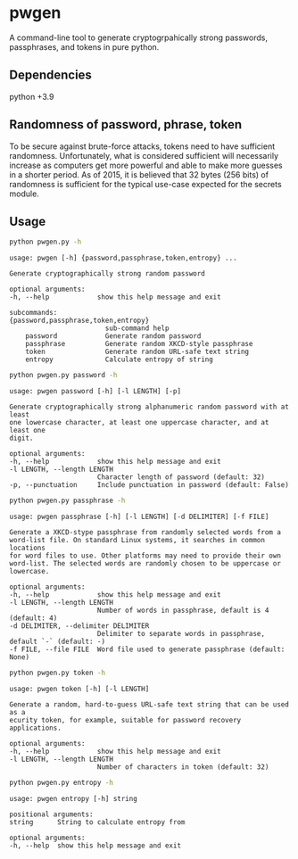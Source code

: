 # pwgen

A command-line tool to generate cryptogrpahically strong passwords, passphrases, 
and tokens in pure python.

## Dependencies

python +3.9

## Randomness of password, phrase, token

To be secure against brute-force attacks, tokens need to have sufficient 
randomness. Unfortunately, what is considered sufficient will necessarily 
increase as computers get more powerful and able to make more guesses in a 
shorter period. As of 2015, it is believed that 32 bytes (256 bits) of 
randomness is sufficient for the typical use-case expected for the secrets 
module.

## Usage

```bash
python pwgen.py -h
```

    usage: pwgen [-h] {password,passphrase,token,entropy} ...

    Generate cryptographically strong random password

    optional arguments:
    -h, --help            show this help message and exit

    subcommands:
    {password,passphrase,token,entropy}
                            sub-command help
        password            Generate random password
        passphrase          Generate random XKCD-style passphrase
        token               Generate random URL-safe text string
        entropy             Calculate entropy of string

```bash
python pwgen.py password -h
```

    usage: pwgen password [-h] [-l LENGTH] [-p]

    Generate cryptographically strong alphanumeric random password with at least
    one lowercase character, at least one uppercase character, and at least one 
    digit.

    optional arguments:
    -h, --help            show this help message and exit
    -l LENGTH, --length LENGTH
                          Character length of password (default: 32)
    -p, --punctuation     Include punctuation in password (default: False)

```bash
python pwgen.py passphrase -h
```

    usage: pwgen passphrase [-h] [-l LENGTH] [-d DELIMITER] [-f FILE]

    Generate a XKCD-stype passphrase from randomly selected words from a 
    word-list file. On standard Linux systems, it searches in common locations 
    for word files to use. Other platforms may need to provide their own 
    word-list. The selected words are randomly chosen to be uppercase or 
    lowercase.

    optional arguments:
    -h, --help            show this help message and exit
    -l LENGTH, --length LENGTH
                          Number of words in passphrase, default is 4 (default: 4)
    -d DELIMITER, --delimiter DELIMITER
                          Delimiter to separate words in passphrase, default `-` (default: -)
    -f FILE, --file FILE  Word file used to generate passphrase (default: None)

```bash
python pwgen.py token -h
```

    usage: pwgen token [-h] [-l LENGTH]

    Generate a random, hard-to-guess URL-safe text string that can be used as a 
    ecurity token, for example, suitable for password recovery applications.

    optional arguments:
    -h, --help            show this help message and exit
    -l LENGTH, --length LENGTH
                          Number of characters in token (default: 32)

```bash
python pwgen.py entropy -h
```

    usage: pwgen entropy [-h] string

    positional arguments:
    string      String to calculate entropy from

    optional arguments:
    -h, --help  show this help message and exit
